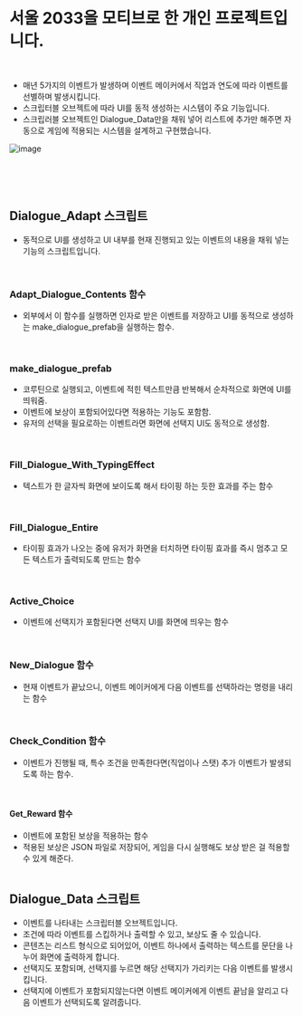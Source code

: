 </br>

# 서울 2033을 모티브로 한 개인 프로젝트입니다.

</br>

- 매년 5가지의 이벤트가 발생하며 이벤트 메이커에서 직업과 연도에 따라 이벤트를 선별하며 발생시킵니다.
- 스크립터블 오브젝트에 따라 UI를 동적 생성하는 시스템이 주요 기능입니다.
- 스크립러블 오브젝트인 Dialogue_Data만을 채워 넣어 리스트에 추가만 해주면 자동으로 게임에 적용되는 시스템을 설계하고 구현했습니다.
  
![image](https://github.com/Rubbe1124/Rubbe1124/assets/61380448/17462da2-ee2d-4404-b8fe-ed7e7ab31685)

</br></br></br>

## Dialogue_Adapt 스크립트
- 동적으로 UI를 생성하고 UI 내부를 현재 진행되고 있는 이벤트의 내용을 채워 넣는 기능의 스크립트입니다.
</br>

### Adapt_Dialogue_Contents 함수
- 외부에서 이 함수를 실행하면 인자로 받은 이벤트를 저장하고 UI를 동적으로 생성하는 make_dialogue_prefab을 실행하는 함수.
</br>

### make_dialogue_prefab 
- 코루틴으로 실행되고, 이벤트에 적힌 텍스트만큼 반복해서 순차적으로 화면에 UI를 띄워줌.
- 이벤트에 보상이 포함되어있다면 적용하는 기능도 포함함.
- 유저의 선택을 필요로하는 이벤트라면 화면에 선택지 UI도 동적으로 생성함.
</br>

### Fill_Dialogue_With_TypingEffect
- 텍스트가 한 글자씩 화면에 보이도록 해서 타이핑 하는 듯한 효과를 주는 함수
</br>

### Fill_Dialogue_Entire
- 타이핑 효과가 나오는 중에 유저가 화면을 터치하면 타이핑 효과를 즉시 멈추고 모든 텍스트가 출력되도록 만드는 함수
</br>

### Active_Choice
- 이벤트에 선택지가 포함된다면 선택지 UI를 화면에 띄우는 함수
</br>

### New_Dialogue 함수
- 현재 이벤트가 끝났으니, 이벤트 메이커에게 다음 이벤트를 선택하라는 명령을 내리는 함수
</br>

### Check_Condition 함수
- 이벤트가 진행될 때, 특수 조건을 만족한다면(직업이나 스탯) 추가 이벤트가 발생되도록 하는 함수.
</br>

#### Get_Reward 함수
- 이벤트에 포함된 보상을 적용하는 함수
- 적용된 보상은 JSON 파일로 저장되어, 게임을 다시 실행해도 보상 받은 걸 적용할 수 있게 해준다.
</br></br>

## Dialogue_Data 스크립트
- 이벤트를 나타내는 스크립터블 오브젝트입니다.
- 조건에 따라 이벤트를 스킵하거나 출력할 수 있고, 보상도 줄 수 있습니다.
- 콘텐츠는 리스트 형식으로 되어있어, 이벤트 하나에서 출력하는 텍스트를 문단을 나누어 화면에 출력하게 합니다.
- 선택지도 포함되며, 선택지를 누르면 해당 선택지가 가리키는 다음 이벤트를 발생시킵니다.
- 선택지에 이벤트가 포함되지않는다면 이벤트 메이커에게 이벤트 끝남을 알리고 다음 이벤트가 선택되도록 알려줍니다.

<!--
**Rubbe1124/Rubbe1124** is a ✨ _special_ ✨ repository because its `README.md` (this file) appears on your GitHub profile.

Here are some ideas to get you started:

- 🔭 I’m currently working on ...
- 🌱 I’m currently learning ...
- 👯 I’m looking to collaborate on ...
- 🤔 I’m looking for help with ...
- 💬 Ask me about ...
- 📫 How to reach me: ...
- 😄 Pronouns: ...
- ⚡ Fun fact: ...
-->
